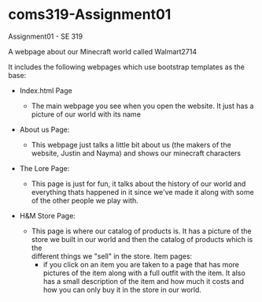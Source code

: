 # coms319-Assignment01

Assignment01 - SE 319

A webpage about our Minecraft world called Walmart2714

It includes the following webpages which use bootstrap templates as the base:

- Index.html Page
  - The main webpage you see when you open the website. It just has a picture of our world with its name
  
- About us Page:
  - This webpage just talks a little bit about us (the makers of the website, Justin and Nayma) and shows our minecraft characters
  
- The Lore Page:
  - This page is just for fun, it talks about the history of our world and everything thats happened in it since we've made it along with some  
    of the other people we play with.
    
- H&M Store Page:
  - This page is where our catalog of products is. It has a picture of the store we built in our world and then the catalog of products which is the          
    different things we "sell" in the store.
    Item pages:
      - if you click on an item you are taken to a page that has more pictures of the item along with a full outfit with the item. It also has a small 
        description of the item and how much it costs and how you can only buy it in the store in our world.
        
